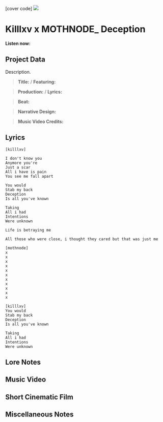 [cover code] ![](57175019_319474918741616_8502199518755923887_n.jpg)

# Killlxv x MOTHNODE_ Deception

**Listen now:** 

## Project Data

Description.

> **Title:**  / **Featuring:** 

> **Production:**  / **Lyrics:** 

> **Beat:**

> **Narrative Design:**

> **Music Video Credits:**


## Lyrics

```
[killlxv]

I don't know you
Anymore you're
Just a scar
All i have is pain
You see me fall apart

You would
Stab my back
Deception
Is all you've known

Taking 
All i had
Intentions
Were unknown

Life is betraying me

All those who were close, i thought they cared but that was just me

[mothnode]
x
x
x
x
x
x
x
x
x
x
x

[killlxv]
You would
Stab my back
Deception
Is all you've known

Taking 
All i had
Intentions
Were unknown

```

## Lore Notes

## Music Video

## Short Cinematic Film

## Miscellaneous Notes
